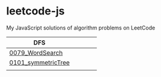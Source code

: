 # leetcode-js
My JavaScript solutions of algorithm problems on LeetCode

|DFS|   |   |   |   |
|---|---|---|---|---|
|[0079_WordSearch](https://github.com/tony40508/leetcode-js/blob/master/0079_WordSearch/index.js)|   |   |   |   |
|[0101_symmetricTree](https://github.com/tony40508/leetcode-js/blob/master/0101_symmetricTree/index.js)|   |   |   |   |
|   |   |   |   |   |
